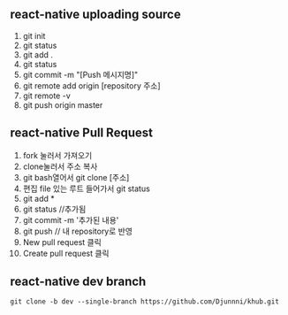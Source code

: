 
## react-native uploading source


1. git init
2. git status
3. git add .
4. git status
5. git commit -m "[Push 메시지명]"
6. git remote add origin [repository 주소]
7. git remote -v
8. git push origin master








## react-native Pull Request


1. fork 눌러서 가져오기
2. clone눌러서 주소 복사
3. git bash열어서 git clone [주소]
4. 편집 file 있는 루트 들어가서 git status
5. git add *
6. git status //추가됨
7. git commit -m '추가된 내용'
8. git push // 내 repository로 반영
9. New pull request 클릭
10. Create pull request 클릭


## react-native dev branch
```
git clone -b dev --single-branch https://github.com/Djunnni/khub.git
```

